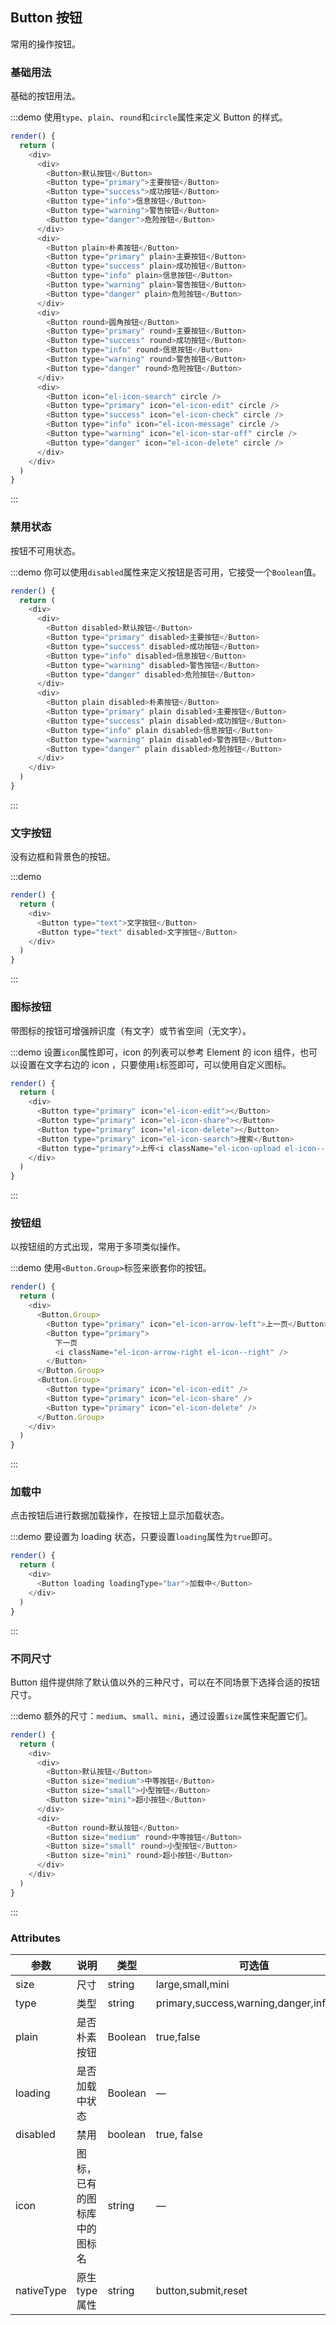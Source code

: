 ## Button 按钮
常用的操作按钮。

### 基础用法

基础的按钮用法。

:::demo 使用`type`、`plain`、`round`和`circle`属性来定义 Button 的样式。

```js
render() {
  return (
    <div>
      <div>
        <Button>默认按钮</Button>
        <Button type="primary">主要按钮</Button>
        <Button type="success">成功按钮</Button>
        <Button type="info">信息按钮</Button>
        <Button type="warning">警告按钮</Button>
        <Button type="danger">危险按钮</Button>
      </div>
      <div>
        <Button plain>朴素按钮</Button>
        <Button type="primary" plain>主要按钮</Button>
        <Button type="success" plain>成功按钮</Button>
        <Button type="info" plain>信息按钮</Button>
        <Button type="warning" plain>警告按钮</Button>
        <Button type="danger" plain>危险按钮</Button>
      </div>
      <div>
        <Button round>圆角按钮</Button>
        <Button type="primary" round>主要按钮</Button>
        <Button type="success" round>成功按钮</Button>
        <Button type="info" round>信息按钮</Button>
        <Button type="warning" round>警告按钮</Button>
        <Button type="danger" round>危险按钮</Button>
      </div>
      <div>
        <Button icon="el-icon-search" circle />
        <Button type="primary" icon="el-icon-edit" circle />
        <Button type="success" icon="el-icon-check" circle />
        <Button type="info" icon="el-icon-message" circle />
        <Button type="warning" icon="el-icon-star-off" circle />
        <Button type="danger" icon="el-icon-delete" circle />
      </div>
    </div>
  )
}
```
:::

### 禁用状态

按钮不可用状态。

:::demo 你可以使用`disabled`属性来定义按钮是否可用，它接受一个`Boolean`值。

```js
render() {
  return (
    <div>
      <div>
        <Button disabled>默认按钮</Button>
        <Button type="primary" disabled>主要按钮</Button>
        <Button type="success" disabled>成功按钮</Button>
        <Button type="info" disabled>信息按钮</Button>
        <Button type="warning" disabled>警告按钮</Button>
        <Button type="danger" disabled>危险按钮</Button>
      </div>
      <div>
        <Button plain disabled>朴素按钮</Button>
        <Button type="primary" plain disabled>主要按钮</Button>
        <Button type="success" plain disabled>成功按钮</Button>
        <Button type="info" plain disabled>信息按钮</Button>
        <Button type="warning" plain disabled>警告按钮</Button>
        <Button type="danger" plain disabled>危险按钮</Button>
      </div>
    </div>
  )
}
```

:::

### 文字按钮

没有边框和背景色的按钮。

:::demo

```js
render() {
  return (
    <div>
      <Button type="text">文字按钮</Button>
      <Button type="text" disabled>文字按钮</Button>
    </div>
  )
}
```
:::

### 图标按钮

带图标的按钮可增强辨识度（有文字）或节省空间（无文字）。

:::demo 设置`icon`属性即可，icon 的列表可以参考 Element 的 icon 组件，也可以设置在文字右边的 icon ，只要使用`i`标签即可，可以使用自定义图标。

```js
render() {
  return (
    <div>
      <Button type="primary" icon="el-icon-edit"></Button>
      <Button type="primary" icon="el-icon-share"></Button>
      <Button type="primary" icon="el-icon-delete"></Button>
      <Button type="primary" icon="el-icon-search">搜索</Button>
      <Button type="primary">上传<i className="el-icon-upload el-icon--right"></i></Button>
    </div>
  )
}
```
:::

### 按钮组

以按钮组的方式出现，常用于多项类似操作。

:::demo 使用`<Button.Group>`标签来嵌套你的按钮。

```js
render() {
  return (
    <div>
      <Button.Group>
        <Button type="primary" icon="el-icon-arrow-left">上一页</Button>
        <Button type="primary">
          下一页
          <i className="el-icon-arrow-right el-icon--right" />
        </Button>
      </Button.Group>
      <Button.Group>
        <Button type="primary" icon="el-icon-edit" />
        <Button type="primary" icon="el-icon-share" />
        <Button type="primary" icon="el-icon-delete" />
      </Button.Group>
    </div>
  )
}
```
:::

### 加载中

点击按钮后进行数据加载操作，在按钮上显示加载状态。

:::demo 要设置为 loading 状态，只要设置`loading`属性为`true`即可。

```js
render() {
  return (
    <div>
      <Button loading loadingType="bar">加载中</Button>
    </div>
  )
}
```
:::

### 不同尺寸

Button 组件提供除了默认值以外的三种尺寸，可以在不同场景下选择合适的按钮尺寸。

:::demo 额外的尺寸：`medium`、`small`、`mini`，通过设置`size`属性来配置它们。

```js
render() {
  return (
    <div>
      <div>
        <Button>默认按钮</Button>
        <Button size="medium">中等按钮</Button>
        <Button size="small">小型按钮</Button>
        <Button size="mini">超小按钮</Button>
      </div>
      <div>
        <Button round>默认按钮</Button>
        <Button size="medium" round>中等按钮</Button>
        <Button size="small" round>小型按钮</Button>
        <Button size="mini" round>超小按钮</Button>
      </div>
    </div>
  )
}
```
:::

### Attributes
| 参数      | 说明    | 类型      | 可选值       | 默认值   |
|---------- |-------- |---------- |-------------  |-------- |
| size     | 尺寸   | string  |   large,small,mini            |    —     |
| type     | 类型   | string    |   primary,success,warning,danger,info,text |     —    |
| plain     | 是否朴素按钮   | Boolean    | true,false | false   |
| loading     | 是否加载中状态   | Boolean    | — | false   |
| disabled  | 禁用    | boolean   | true, false   | false   |
| icon  | 图标，已有的图标库中的图标名 | string   |  —  |  —  |
| nativeType | 原生 type 属性 | string | button,submit,reset | button |
